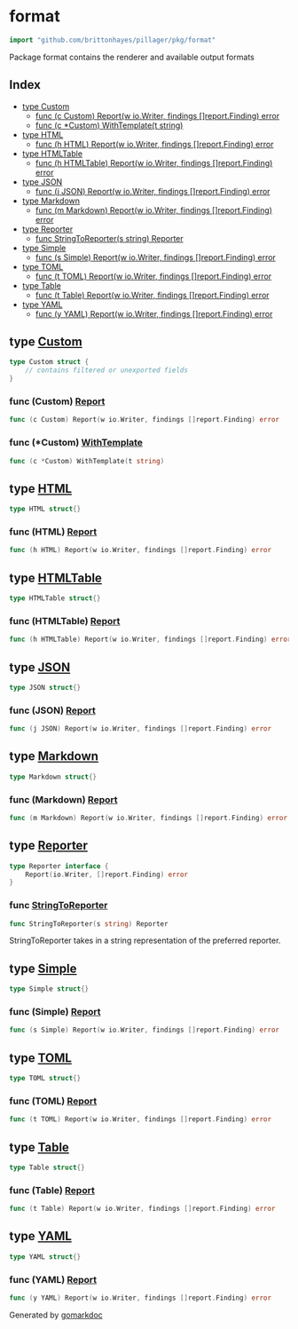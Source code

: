 <!-- Code generated by gomarkdoc. DO NOT EDIT -->

# format

```go
import "github.com/brittonhayes/pillager/pkg/format"
```

Package format contains the renderer and available output formats

## Index

- [type Custom](<#type-custom>)
  - [func (c Custom) Report(w io.Writer, findings []report.Finding) error](<#func-custom-report>)
  - [func (c *Custom) WithTemplate(t string)](<#func-custom-withtemplate>)
- [type HTML](<#type-html>)
  - [func (h HTML) Report(w io.Writer, findings []report.Finding) error](<#func-html-report>)
- [type HTMLTable](<#type-htmltable>)
  - [func (h HTMLTable) Report(w io.Writer, findings []report.Finding) error](<#func-htmltable-report>)
- [type JSON](<#type-json>)
  - [func (j JSON) Report(w io.Writer, findings []report.Finding) error](<#func-json-report>)
- [type Markdown](<#type-markdown>)
  - [func (m Markdown) Report(w io.Writer, findings []report.Finding) error](<#func-markdown-report>)
- [type Reporter](<#type-reporter>)
  - [func StringToReporter(s string) Reporter](<#func-stringtoreporter>)
- [type Simple](<#type-simple>)
  - [func (s Simple) Report(w io.Writer, findings []report.Finding) error](<#func-simple-report>)
- [type TOML](<#type-toml>)
  - [func (t TOML) Report(w io.Writer, findings []report.Finding) error](<#func-toml-report>)
- [type Table](<#type-table>)
  - [func (t Table) Report(w io.Writer, findings []report.Finding) error](<#func-table-report>)
- [type YAML](<#type-yaml>)
  - [func (y YAML) Report(w io.Writer, findings []report.Finding) error](<#func-yaml-report>)


## type [Custom](<https://github.com/brittonhayes/pillager/blob/main/pkg/format/report.go#L73-L75>)

```go
type Custom struct {
    // contains filtered or unexported fields
}
```

### func \(Custom\) [Report](<https://github.com/brittonhayes/pillager/blob/main/pkg/format/report.go#L81>)

```go
func (c Custom) Report(w io.Writer, findings []report.Finding) error
```

### func \(\*Custom\) [WithTemplate](<https://github.com/brittonhayes/pillager/blob/main/pkg/format/report.go#L77>)

```go
func (c *Custom) WithTemplate(t string)
```

## type [HTML](<https://github.com/brittonhayes/pillager/blob/main/pkg/format/report.go#L49>)

```go
type HTML struct{}
```

### func \(HTML\) [Report](<https://github.com/brittonhayes/pillager/blob/main/pkg/format/report.go#L51>)

```go
func (h HTML) Report(w io.Writer, findings []report.Finding) error
```

## type [HTMLTable](<https://github.com/brittonhayes/pillager/blob/main/pkg/format/report.go#L55>)

```go
type HTMLTable struct{}
```

### func \(HTMLTable\) [Report](<https://github.com/brittonhayes/pillager/blob/main/pkg/format/report.go#L57>)

```go
func (h HTMLTable) Report(w io.Writer, findings []report.Finding) error
```

## type [JSON](<https://github.com/brittonhayes/pillager/blob/main/pkg/format/report.go#L18>)

```go
type JSON struct{}
```

### func \(JSON\) [Report](<https://github.com/brittonhayes/pillager/blob/main/pkg/format/report.go#L20>)

```go
func (j JSON) Report(w io.Writer, findings []report.Finding) error
```

## type [Markdown](<https://github.com/brittonhayes/pillager/blob/main/pkg/format/report.go#L61>)

```go
type Markdown struct{}
```

### func \(Markdown\) [Report](<https://github.com/brittonhayes/pillager/blob/main/pkg/format/report.go#L63>)

```go
func (m Markdown) Report(w io.Writer, findings []report.Finding) error
```

## type [Reporter](<https://github.com/brittonhayes/pillager/blob/main/pkg/format/report.go#L14-L16>)

```go
type Reporter interface {
    Report(io.Writer, []report.Finding) error
}
```

### func [StringToReporter](<https://github.com/brittonhayes/pillager/blob/main/pkg/format/format.go#L10>)

```go
func StringToReporter(s string) Reporter
```

StringToReporter takes in a string representation of the preferred reporter\.

## type [Simple](<https://github.com/brittonhayes/pillager/blob/main/pkg/format/report.go#L85>)

```go
type Simple struct{}
```

### func \(Simple\) [Report](<https://github.com/brittonhayes/pillager/blob/main/pkg/format/report.go#L87>)

```go
func (s Simple) Report(w io.Writer, findings []report.Finding) error
```

## type [TOML](<https://github.com/brittonhayes/pillager/blob/main/pkg/format/report.go#L42>)

```go
type TOML struct{}
```

### func \(TOML\) [Report](<https://github.com/brittonhayes/pillager/blob/main/pkg/format/report.go#L44>)

```go
func (t TOML) Report(w io.Writer, findings []report.Finding) error
```

## type [Table](<https://github.com/brittonhayes/pillager/blob/main/pkg/format/report.go#L67>)

```go
type Table struct{}
```

### func \(Table\) [Report](<https://github.com/brittonhayes/pillager/blob/main/pkg/format/report.go#L69>)

```go
func (t Table) Report(w io.Writer, findings []report.Finding) error
```

## type [YAML](<https://github.com/brittonhayes/pillager/blob/main/pkg/format/report.go#L30>)

```go
type YAML struct{}
```

### func \(YAML\) [Report](<https://github.com/brittonhayes/pillager/blob/main/pkg/format/report.go#L32>)

```go
func (y YAML) Report(w io.Writer, findings []report.Finding) error
```



Generated by [gomarkdoc](<https://github.com/princjef/gomarkdoc>)

